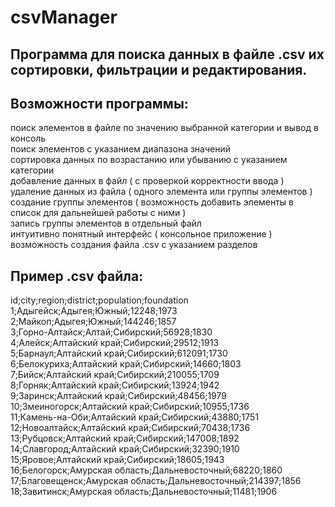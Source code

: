 # csvManager
<h2>Программа для поиска данных в файле .csv их сортировки, фильтрации и редактирования.</h2>
 
<h2>Возможности программы:</h2>
 
поиск элементов в файле по значению выбранной категории и вывод в консоль<br>
поиск элементов с указанием диапазона значений<br>
сортировка данных по возрастанию или убыванию с указанием категории<br>
добавление данных в файл ( с проверкой корректности ввода )<br>
удаление данных из файла ( одного элемента или группы элементов )<br>
создание группы элементов ( возможность добавить элементы в список для дальнейшей работы с ними )<br>
запись группы элементов в отдельный файл<br>
интуитивно понятный интерфейс ( консольное приложение )<br>
возможность создания файла .csv с указанием разделов<br>
 
<h2>Пример .csv файла:</h2>
 
id;city;region;district;population;foundation<br>
1;Адыгейск;Адыгея;Южный;12248;1973<br>
2;Майкоп;Адыгея;Южный;144246;1857<br>
3;Горно-Алтайск;Алтай;Сибирский;56928;1830<br>
4;Алейск;Алтайский край;Сибирский;29512;1913<br>
5;Барнаул;Алтайский край;Сибирский;612091;1730<br>
6;Белокуриха;Алтайский край;Сибирский;14660;1803<br>
7;Бийск;Алтайский край;Сибирский;210055;1709<br>
8;Горняк;Алтайский край;Сибирский;13924;1942<br>
9;Заринск;Алтайский край;Сибирский;48456;1979<br>
10;Змеиногорск;Алтайский край;Сибирский;10955;1736<br>
11;Камень-на-Оби;Алтайский край;Сибирский;43880;1751<br>
12;Новоалтайск;Алтайский край;Сибирский;70438;1736<br>
13;Рубцовск;Алтайский край;Сибирский;147008;1892<br>
14;Славгород;Алтайский край;Сибирский;32390;1910<br>
15;Яровое;Алтайский край;Сибирский;18605;1943<br>
16;Белогорск;Амурская область;Дальневосточный;68220;1860<br>
17;Благовещенск;Амурская область;Дальневосточный;214397;1856<br>
18;Завитинск;Амурская область;Дальневосточный;11481;1906<br>
 
